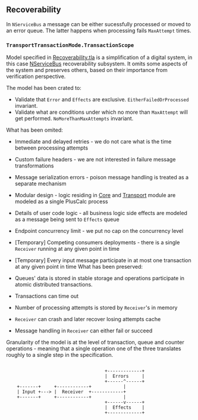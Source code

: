 ## Recoverability

In `NServiceBus` a message can be either sucessfully processed or moved to an error queue. The latter happens when processing fails `MaxAttempt` times.

### `TransportTransactionMode.TransactionScope`

Model specified in [Recoverability.tla]() is a simplification of a digital system, in this case [NServiceBus]() recoverability subsystem. It omits some aspects of the system and preserves others, based on their importance from verification perspective. 

The model has been crated to:
 * Validate that `Error` and `Effects` are exclusive. `EitherFailedOrProcessed` invariant.
 * Validate what are conditions under which no more than `MaxAttempt` will get performed. `NoMoreThanMaxAttempts` invariant.

What has been omited:

 * Immediate and delayed retries - we do not care what is the time between processing attempts
 * Custom failure headers - we are not interested in failure message transformations
 * Message serialization errors - poison message handling is treated as a separate mechanism
 * Modular design - logic residing in [Core]() and [Transport]() module are modeled as a single PlusCalc process
 * Details of user code logic - all business logic side effects are modeled as a message being sent to `Effects` queue
 * Endpoint concurrency limit - we put no cap on the concurrency level 
 * [Temporary] Competing consumers deployments - there is a single `Receiver` running at any given point in time
 * [Temporary] Every input message participate in at most one transaction at any given point in time
What has been preserved:
  
 * Queues' data is stored in stable storage and operations participate in atomic distributed transactions.
 * Transactions can time out
 * Number of processing attempts is stored by `Receiver`'s in memory
 * `Receiver` can crash and later recover losing attempts cache
 * Message handling in `Receiver` can either fail or succeed

Granularity of the model is at the level of transaction, queue and counter operations - meaning that a single operation one of the three translates roughly to a single step in the specification. 

```

                                     +-------------+
                                     |  Errors     |
                                     +------^------+
    +-------+     +------------+            |
    | Input +---> |  Receiver  +------------+
    +-------+     +------------+            |
                                     +------v------+
                                     |  Effects    |
                                     +-------------+
 ```
